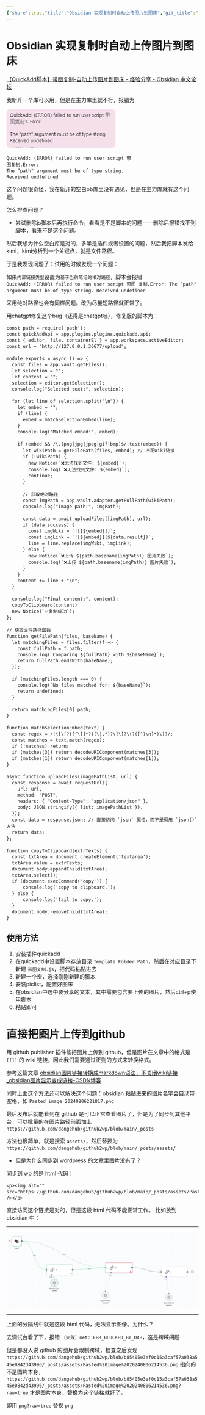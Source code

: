 ```yaml
---
{"share":true,"title":"Obsidian 实现复制时自动上传图片到图床","git_title":"2024-08-11-obsidian-pic-upload","tags":["geek"],"categories":["geek"],"dg-publish":true,"permalink":"/105//obsidian/","dgPassFrontmatter":true,"noteIcon":""}
---
```


# Obsidian 实现复制时自动上传图片到图床

[【QuickAdd脚本】带图复制-自动上传图片到图床 - 经验分享 - Obsidian 中文论坛](https://forum-zh.obsidian.md/t/topic/34059/8)

我新开一个库可以用，但是在主力库里就不行，报错为

![assets/Pasted image 20240808164552.png](/img/user/105-%E6%9E%81%E5%AE%A2/%E5%86%99%E4%BD%9C%E5%B7%A5%E5%85%B7/assets/Pasted%20image%2020240808164552.png)

```
QuickAdd: (ERROR) failed to run user script 带
图复制.Error:
The “path" argument must be of type string.
Received undlefined
```

这个问题很奇怪，我在新开的空白ob库里没有遇见，但是在主力库就有这个问题。

怎么排查问题？

- 尝试删除js脚本后再执行命令，看看是不是脚本的问题——删除后报错找不到脚本，看来不是这个问题。

然后我想为什么空白库是对的，多半是插件或者设置的问题，然后我把脚本发给kimi，kimi分析到一个关键点，就是文件路径。

于是我发现问题了：试用的时候发现一个问题：

如果`内部链接类型`设置为`基于当前笔记的相对路径`，脚本会报错  
`QuickAdd: (ERROR) failed to run user script 带图 复制.Error: The “path" argument must be of type string. Received undefined`

采用绝对路径也会有同样问题。改为尽量短路径就正常了。

用chatgpt修复这个bug（还得是chatgpt哇），修复版的脚本为：

```
const path = require('path');
const quickAddApi = app.plugins.plugins.quickadd.api;
const { editor, file, containerEl } = app.workspace.activeEditor;
const url = "http://127.0.0.1:36677/upload";

module.exports = async () => {
  const files = app.vault.getFiles();
  let selection = "";
  let content = "";
  selection = editor.getSelection();
  console.log("Selected text:", selection);

  for (let line of selection.split("\n")) {
    let embed = "";
    if (line) {
      embed = matchSelectionEmbed(line);
    }
    console.log("Matched embed:", embed);

    if (embed && /\.(png|jpg|jpeg|gif|bmp)$/.test(embed)) {
      let wikiPath = getFilePath(files, embed); // 匹配Wiki链接
      if (!wikiPath) {
        new Notice(`❌无法找到文件: ${embed}`);
        console.log(`❌无法找到文件: ${embed}`);
        continue;
      }

      // 获取绝对路径
      const imgPath = app.vault.adapter.getFullPath(wikiPath);
      console.log("Image path:", imgPath);

      const data = await uploadFiles([imgPath], url);
      if (data.success) {
        const imgWiki = `![[${embed}]]`;
        const imgLink = `![${embed}](${data.result})`;
        line = line.replace(imgWiki, imgLink);
      } else {
        new Notice(`❌上传 ${path.basename(imgPath)} 图片失败`);
        console.log(`❌上传 ${path.basename(imgPath)} 图片失败`);
      }
    }
    content += line + "\n";
  }
  
  console.log("Final content:", content);
  copyToClipboard(content)
  new Notice(`✅复制成功`);
};

// 获取文件路径函数
function getFilePath(files, baseName) {
  let matchingFiles = files.filter(f => {
    const fullPath = f.path;
    console.log(`Comparing ${fullPath} with ${baseName}`);
    return fullPath.endsWith(baseName);
  });
  
  if (matchingFiles.length === 0) {
    console.log(`No files matched for: ${baseName}`);
    return undefined;
  }

  return matchingFiles[0].path;
}

function matchSelectionEmbed(text) {
  const regex = /!\[\[?([^\]]*?)(\|.*)?\]\]?\(?([^)\n]*)\)?/;
  const matches = text.match(regex);
  if (!matches) return;
  if (matches[3]) return decodeURIComponent(matches[3]);
  if (matches[1]) return decodeURIComponent(matches[1]);
}

async function uploadFiles(imagePathList, url) {
  const response = await requestUrl({
    url: url,
    method: "POST",
    headers: { "Content-Type": "application/json" },
    body: JSON.stringify({ list: imagePathList }),
  });
  const data = response.json; // 直接访问 `json` 属性，而不是调用 `json()` 方法
  return data;
};

function copyToClipboard(extrTexts) {
  const txtArea = document.createElement('textarea');
  txtArea.value = extrTexts;
  document.body.appendChild(txtArea);
  txtArea.select();
  if (document.execCommand('copy')) {
      console.log('copy to clipboard.');
  } else {
      console.log('fail to copy.');
  }
  document.body.removeChild(txtArea);
}

```

## 使用方法 

1. 安装插件quickadd
2. 在quickadd中设置脚本存放目录 `Template Folder Path`，然后在对应目录下新建 `带图复制.js`，把代码粘贴进去
3. 新建一个宏，选择刚刚新建的脚本
4. 安装piclist，配置好图床
5. 在obsidian中选中要分享的文本，其中需要包含要上传的图片，然后ctrl+p使用脚本
6. 粘贴即可


# 直接把图片上传到github

用 github publisher 插件能把图片上传到 github，但是图片在文章中的格式是 `[[]]` 的 wiki 链接，因此我们需要通过正则的方式来转换格式。

参考这篇文章 [obsidian图片链接转换成markdown语法，不关闭wiki链接_obsidian图片显示变成链接-CSDN博客](https://blog.csdn.net/shinigami2/article/details/128516807)

同时上面这个方法还可以解决这个问题：obsidian 粘贴进来的图片名字会自动带空格，如 `Pasted image 20240806221817.png`

最后发布后就能看到在 github 是可以正常查看图片了，但是为了同步到其他平台，可以批量的在图片路径前面加上 `https://github.com/dangehub/github2wp/blob/main/_posts`

方法也很简单，就是搜索 `assets/`，然后替换为 `https://github.com/dangehub/github2wp/blob/main/_posts/assets/`

 - 但是为什么同步到 wordpress 的文章里图片没有了？

同步到 wp 的是 html 代码：
```
<p><img alt="" src="https://github.com/dangehub/github2wp/blob/main/_posts/assets/Pasted%20image%2020240806214536.png" /></p>
```

直接访问这个链接是对的，但是这段 html 代码不能正常工作。
比如放到 obsidian 中：

---
<p><img alt="" src="https://github.com/dangehub/github2wp/blob/main/_posts/assets/Pasted%20image%2020240806214536.png" /></p>

---
上面的分隔线中就是这段 html 代码，无法显示图像。为什么？

去调试台看了下，报错 `（失败）net::ERR_BLOCKED_BY_ORB`，~~这是跨域问题~~

但是都没人说 github 的图片会限制跨域，检查之后发现 `https://github.com/dangehub/github2wp/blob/b85405e3ef0c15a3caf57a038a545e0842d43996/_posts/assets/Pasted%20image%2020240806214536.png` 指向的不是图片本身，`https://github.com/dangehub/github2wp/blob/b85405e3ef0c15a3caf57a038a545e0842d43996/_posts/assets/Pasted%20image%2020240806214536.png?raw=true` 才是图片本身，替换为这个链接就好了。

即用 `png?raw=true` 替换 `png`